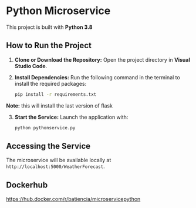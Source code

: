 # Python Microservice

This project is built with **Python 3.8**

## How to Run the Project

1. **Clone or Download the Repository:** Open the project directory in **Visual Studio Code**.

2. **Install Dependencies:** Run the following command in the terminal to install the required packages:

    ```bash
    pip install -r requirements.txt
    ```
**Note:** this will install the last version of flask 

3. **Start the Service:** Launch the application with:

    ```bash
    python pythonservice.py
    ```

## Accessing the Service

The microservice will be available locally at `http://localhost:5000/WeatherForecast`. 

## Dockerhub
https://hub.docker.com/r/batiencia/microservicepython
